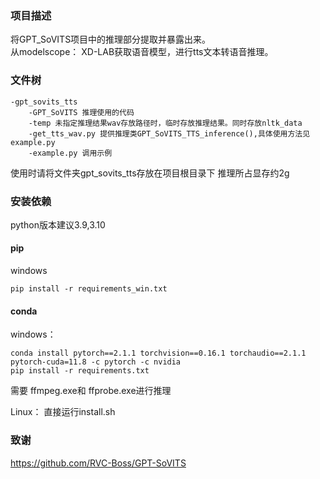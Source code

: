 ### 项目描述
将GPT_SoVITS项目中的推理部分提取并暴露出来。\
从modelscope： XD-LAB获取语音模型，进行tts文本转语音推理。
### 文件树
```
-gpt_sovits_tts
    -GPT_SoVITS 推理使用的代码
    -temp 未指定推理结果wav存放路径时，临时存放推理结果。同时存放nltk_data
    -get_tts_wav.py 提供推理类GPT_SoVITS_TTS_inference(),具体使用方法见example.py
    -example.py 调用示例
```

使用时请将文件夹gpt_sovits_tts存放在项目根目录下
推理所占显存约2g
### 安装依赖

python版本建议3.9,3.10

#### pip
windows
```
pip install -r requirements_win.txt
```
#### conda

windows：
```
conda install pytorch==2.1.1 torchvision==0.16.1 torchaudio==2.1.1 pytorch-cuda=11.8 -c pytorch -c nvidia
pip install -r requirements.txt
```
需要 ffmpeg.exe和 ffprobe.exe进行推理

Linux：
直接运行install.sh

### 致谢
https://github.com/RVC-Boss/GPT-SoVITS
